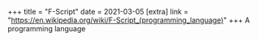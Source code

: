 +++
title = "F-Script"
date = 2021-03-05
[extra]
link = "https://en.wikipedia.org/wiki/F-Script_(programming_language)"
+++
A programming language

